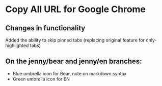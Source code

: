 # Copy All URL for Google Chrome


## Changes in functionality

Added the ability to skip pinned tabs (replacing original feature for only-highlighted tabs)


## On the jenny/bear and jenny/en branches:

* Blue umbrella icon for Bear, note on markdown syntax
* Green umbrella icon for EN
